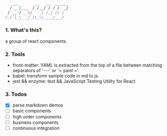 ```bash 
   ___       __   __  ______
  / _ |___  / /__/ / / /  _/
 / __ / _ \/  '_/ /_/ // /  
/_/ |_\___/_/\_\\____/___/  
```
### 1. What's this?
a group of react components.

### 2. Tools
- front-matter: YAML is extracted from the top of a file between matching separators of '---' or '= yaml ='.
- babel: transform sample code in md to js.
- jest && enzyme: test && JavaScript Testing Utility for React

### 3. Todos
- [x] parse markdown demos
- [ ] basic components
- [ ] high order components
- [ ] business components
- [ ] continuous integration